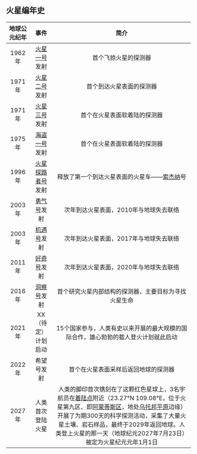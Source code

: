 ## 火星编年史

| 地球公元纪年 |    事件               |  简介   |
| :--------:   | :-----:               | :----:  |
| 1962年       | [火星一号](http://en.wikipedia.org/wiki/Mars_1)发射          |  首个飞掠火星的探测器     |
| 1971年       | [火星二号](http://en.wikipedia.org/wiki/Mars_2)发射          |  首个到达火星表面的探测器   |
| 1971年       | [火星三号](http://en.wikipedia.org/wiki/Mars_3)发射          |  首个在火星表面软着陆的探测器   |
| 1975年       | [海盗一号](http://en.wikipedia.org/wiki/Viking_1)发射          |  首个在火星表面软着陆的探测器  |
| 1996年       | [火星探路者号](http://en.wikipedia.org/wiki/Mars_Pathfinder)发射      |  释放了第一个到达火星表面的火星车——[索杰纳][]号 |
| 2003年       | [勇气号][]发射            |  次年到达火星表面，2010年与地球失去联络 |
| 2003年       | [机遇号][]发射            |  次年到达火星表面，2017年与地球失去联络 |
| 2011年       | [好奇号][]发射            |  次年到达火星表面，2020年与地球失去联络 |
| 2016年       | [洞察号](http://en.wikipedia.org/wiki/InSight)发射            |  首个研究火星内部结构的探测器，主要目标为寻找火星生命 |
| 2021年       | XX（待定）计划启动    |  15个国家参与，人类有史以来开展的最大规模的国际合作，雄心勃勃的载人登火计划就此启动 |
| 2022年       | 希望号发射            |  首个在火星表面采样后返回地球的探测器 |
| 2027年       | 人类首次登陆火星      |  人类的脚印首次镌刻在了这颗红色星球上，3名宇航员在[着陆点](https://github.com/InterImm/InterImmBook/blob/master/book/resources/landing_spot.png)附近（23.27°N 109.08°E，位于火星第九区、即[阿蒙蒂斯区](http://en.wikipedia.org/wiki/Amenthes_quadrangle)，地处[乌托邦平原](http://en.wikipedia.org/wiki/Utopia_Planitia)边缘）开展了为期300天的科学探测活动，采集了大量火星土壤、岩石样品，最终于2029年返回地球。人类登上火星的那一天（地球纪元2027年7月23日）被定为火星纪元元年1月1日|

[索杰纳]:http://en.wikipedia.org/wiki/Sojourner_(rover)
[勇气号]:http://en.wikipedia.org/wiki/Spirit_(rover)
[机遇号]:http://en.wikipedia.org/wiki/Opportunity_(rover)
[好奇号]:http://en.wikipedia.org/wiki/Curiosity_(rover)
